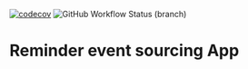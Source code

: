 [![codecov](https://codecov.io/gh/BartekCK/reminder-ecs/branch/develop/graph/badge.svg?token=ZyqcK87l7Q)](https://codecov.io/gh/BartekCK/reminder-ecs)
![GitHub Workflow Status (branch)](https://img.shields.io/github/workflow/status/BartekCK/reminder-ecs/test-backend/develop?label=tests)

# Reminder event sourcing App
